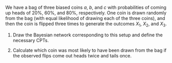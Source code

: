 

We have a bag of three biased coins $a$, $b$, and $c$ with probabilities
of coming up heads of 20%, 60%, and 80%, respectively. One coin is drawn
randomly from the bag (with equal likelihood of drawing each of the
three coins), and then the coin is flipped three times to generate the
outcomes $X_1$, $X_2$, and $X_3$.<br>

1.  Draw the Bayesian network corresponding to this setup and define the
    necessary CPTs.<br>

2.  Calculate which coin was most likely to have been drawn from the bag
    if the observed flips come out heads twice and tails once.
